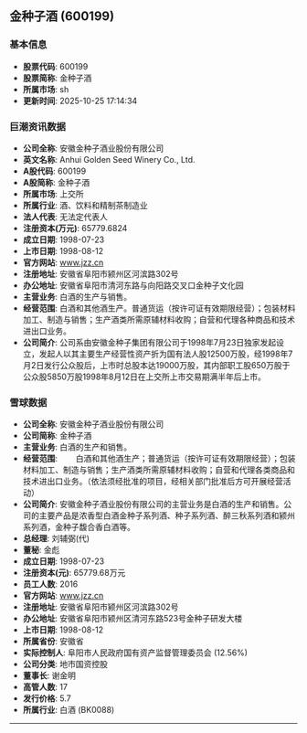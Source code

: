 ## 金种子酒 (600199)

### 基本信息

- **股票代码**: 600199
- **股票简称**: 金种子酒
- **所属市场**: sh
- **更新时间**: 2025-10-25 17:14:34

### 巨潮资讯数据

- **公司全称**: 安徽金种子酒业股份有限公司
- **英文名称**: Anhui Golden Seed Winery Co., Ltd.
- **A股代码**: 600199
- **A股简称**: 金种子酒
- **所属市场**: 上交所
- **所属行业**: 酒、饮料和精制茶制造业
- **法人代表**: 无法定代表人
- **注册资本(万元)**: 65779.6824
- **成立日期**: 1998-07-23
- **上市日期**: 1998-08-12
- **官方网站**: www.jzz.cn
- **注册地址**: 安徽省阜阳市颍州区河滨路302号
- **办公地址**: 安徽省阜阳市清河东路与向阳路交叉口金种子文化园
- **主营业务**: 白酒的生产与销售。
- **经营范围**: 白酒和其他酒生产。普通货运（按许可证有效期限经营）；包装材料加工、制造与销售；生产酒类所需原辅材料收购；自营和代理各种商品和技术进出口业务。
- **公司简介**: 公司系由安徽金种子集团有限公司于1998年7月23日独家发起设立，发起人以其主要生产经营性资产折为国有法人股12500万股，经1998年7月2日发行公众股后，上市时总股本达19000万股，其内部职工股650万股于公众股5850万股1998年8月12日在上交所上市交易期满半年后上市。

### 雪球数据

- **公司全称**: 安徽金种子酒业股份有限公司
- **公司简称**: 金种子酒
- **主营业务**: 白酒的生产和销售。
- **经营范围**: 　　白酒和其他酒生产；普通货运（按许可证有效期限经营）；包装材料加工、制造与销售；生产酒类所需原辅材料收购；自营和代理各类商品和技术进出口业务。（依法须经批准的项目，经相关部门批准后方可开展经营活动）
- **公司简介**: 安徽金种子酒业股份有限公司的主营业务是白酒的生产和销售。公司的主要产品是浓香型白酒金种子系列酒、种子系列酒、醉三秋系列酒和颍州系列酒，金种子馥合香白酒等。
- **总经理**: 刘辅弼(代)
- **董秘**: 金彪
- **成立日期**: 1998-07-23
- **注册资本(元)**: 65779.68万元
- **员工人数**: 2016
- **官方网站**: www.jzz.cn
- **注册地址**: 安徽省阜阳市颍州区河滨路302号
- **办公地址**: 安徽省阜阳市颍州区清河东路523号金种子研发大楼
- **上市日期**: 1998-08-12
- **所属省份**: 安徽省
- **实际控制人**: 阜阳市人民政府国有资产监督管理委员会 (12.56%)
- **公司分类**: 地市国资控股
- **董事长**: 谢金明
- **高管人数**: 17
- **发行价格**: 5.7
- **所属行业**: 白酒 (BK0088)

---